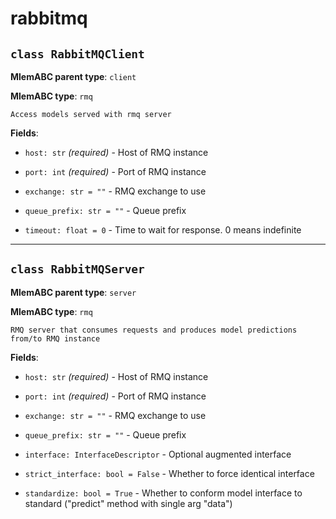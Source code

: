 # rabbitmq

## `class RabbitMQClient`

**MlemABC parent type**: `client`

**MlemABC type**: `rmq`

    Access models served with rmq server

**Fields**:

- `host: str` _(required)_ - Host of RMQ instance

- `port: int` _(required)_ - Port of RMQ instance

- `exchange: str = ""` - RMQ exchange to use

- `queue_prefix: str = ""` - Queue prefix

- `timeout: float = 0` - Time to wait for response. 0 means indefinite

---

## `class RabbitMQServer`

**MlemABC parent type**: `server`

**MlemABC type**: `rmq`

    RMQ server that consumes requests and produces model predictions
    from/to RMQ instance

**Fields**:

- `host: str` _(required)_ - Host of RMQ instance

- `port: int` _(required)_ - Port of RMQ instance

- `exchange: str = ""` - RMQ exchange to use

- `queue_prefix: str = ""` - Queue prefix

- `interface: InterfaceDescriptor` - Optional augmented interface

- `strict_interface: bool = False` - Whether to force identical interface

- `standardize: bool = True` - Whether to conform model interface to standard
  ("predict" method with single arg "data")
